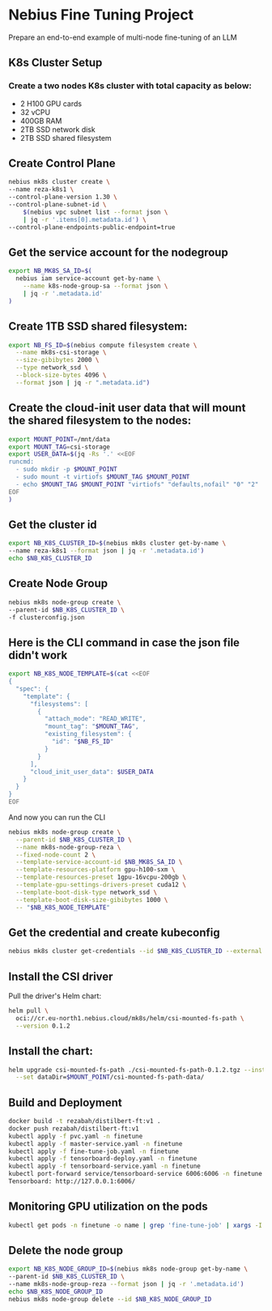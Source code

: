 
# Nebius Fine Tuning Project

Prepare an end-to-end example of multi-node fine-tuning of an LLM

## K8s Cluster Setup
### Create a two nodes K8s cluster with total capacity as below:

- 2 H100 GPU cards
- 32 vCPU
- 400GB RAM
- 2TB SSD network disk
- 2TB SSD shared filesystem

## Create Control Plane
```bash
nebius mk8s cluster create \
--name reza-k8s1 \
--control-plane-version 1.30 \
--control-plane-subnet-id \
    $(nebius vpc subnet list --format json \
    | jq -r '.items[0].metadata.id') \
--control-plane-endpoints-public-endpoint=true
```

## Get the service account for the nodegroup
```bash
export NB_MK8S_SA_ID=$(
  nebius iam service-account get-by-name \
    --name k8s-node-group-sa --format json \
    | jq -r '.metadata.id'
)
```

## Create 1TB SSD shared filesystem:

```bash
export NB_FS_ID=$(nebius compute filesystem create \
  --name mk8s-csi-storage \
  --size-gibibytes 2000 \
  --type network_ssd \
  --block-size-bytes 4096 \
  --format json | jq -r ".metadata.id")
```

## Create the cloud-init user data that will mount the shared filesystem to the nodes:
```bash
export MOUNT_POINT=/mnt/data
export MOUNT_TAG=csi-storage
export USER_DATA=$(jq -Rs '.' <<EOF
runcmd:
  - sudo mkdir -p $MOUNT_POINT
  - sudo mount -t virtiofs $MOUNT_TAG $MOUNT_POINT
  - echo $MOUNT_TAG $MOUNT_POINT "virtiofs" "defaults,nofail" "0" "2" | sudo tee -a /etc/fstab
EOF
)
```

## Get the cluster id
```bash
export NB_K8S_CLUSTER_ID=$(nebius mk8s cluster get-by-name \
--name reza-k8s1 --format json | jq -r '.metadata.id')
echo $NB_K8S_CLUSTER_ID
```

## Create Node Group
```bash
nebius mk8s node-group create \
--parent-id $NB_K8S_CLUSTER_ID \
-f clusterconfig.json
```
## Here is the CLI command in case the json file didn't work
```bash
export NB_K8S_NODE_TEMPLATE=$(cat <<EOF
{
  "spec": {
    "template": {
      "filesystems": [
        {
          "attach_mode": "READ_WRITE",
          "mount_tag": "$MOUNT_TAG",
          "existing_filesystem": {
            "id": "$NB_FS_ID"
          }
        }
      ],
      "cloud_init_user_data": $USER_DATA
    }
  }
}
EOF
```
And now you can run the CLI
```bash
nebius mk8s node-group create \
  --parent-id $NB_K8S_CLUSTER_ID \
  --name mk8s-node-group-reza \
  --fixed-node-count 2 \
  --template-service-account-id $NB_MK8S_SA_ID \
  --template-resources-platform gpu-h100-sxm \
  --template-resources-preset 1gpu-16vcpu-200gb \
  --template-gpu-settings-drivers-preset cuda12 \
  --template-boot-disk-type network_ssd \
  --template-boot-disk-size-gibibytes 1000 \
  -- "$NB_K8S_NODE_TEMPLATE"
 ```
 
## Get the credential and create kubeconfig
```bash
nebius mk8s cluster get-credentials --id $NB_K8S_CLUSTER_ID --external
```    

## Install the CSI driver
Pull the driver's Helm chart:
```bash
helm pull \
  oci://cr.eu-north1.nebius.cloud/mk8s/helm/csi-mounted-fs-path \
  --version 0.1.2
```
## Install the chart:
```bash
helm upgrade csi-mounted-fs-path ./csi-mounted-fs-path-0.1.2.tgz --install \
  --set dataDir=$MOUNT_POINT/csi-mounted-fs-path-data/
```
## Build and Deployment
```bash
docker build -t rezabah/distilbert-ft:v1 .
docker push rezabah/distilbert-ft:v1
kubectl apply -f pvc.yaml -n finetune
kubectl apply -f master-service.yaml -n finetune
kubectl apply -f fine-tune-job.yaml -n finetune
kubectl apply -f tensorboard-deploy.yaml -n finetune
kubectl apply -f tensorboard-service.yaml -n finetune
kubectl port-forward service/tensorboard-service 6006:6006 -n finetune
Tensorboard: http://127.0.0.1:6006/
```
## Monitoring GPU utilization on the pods
```bash
kubectl get pods -n finetune -o name | grep 'fine-tune-job' | xargs -I POD kubectl exec -n finetune POD -- nvidia-smi
```

## Delete the node group
```bash
export NB_K8S_NODE_GROUP_ID=$(nebius mk8s node-group get-by-name \
--parent-id $NB_K8S_CLUSTER_ID \
--name mk8s-node-group-reza --format json | jq -r '.metadata.id')
echo $NB_K8S_NODE_GROUP_ID
nebius mk8s node-group delete --id $NB_K8S_NODE_GROUP_ID
```
